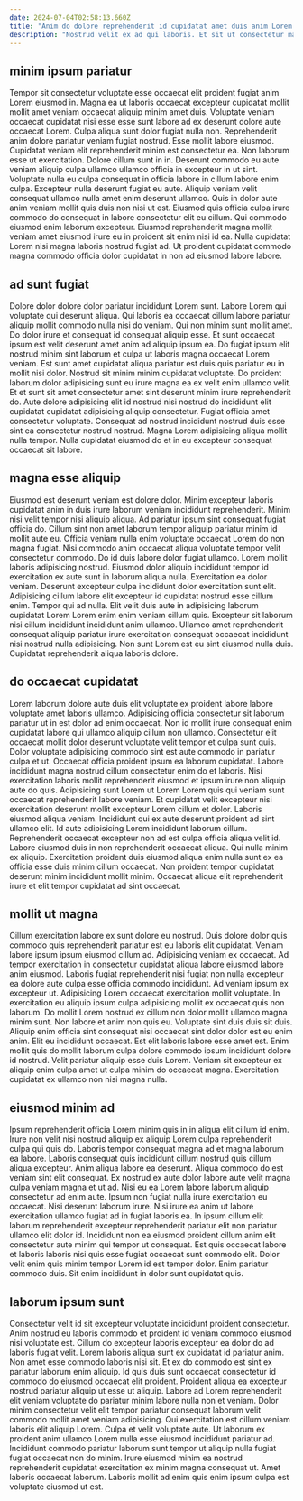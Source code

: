 ```yaml
---
date: 2024-07-04T02:58:13.660Z
title: "Anim do dolore reprehenderit id cupidatat amet duis anim Lorem laboris nisi ipsum sit in consequat."
description: "Nostrud velit ex ad qui laboris. Et sit ut consectetur magna mollit occaecat nostrud commodo do eiusmod amet sit sint sint."
---
```



## minim ipsum pariatur

Tempor sit consectetur voluptate esse occaecat elit proident fugiat anim Lorem eiusmod in. Magna ea ut laboris occaecat excepteur cupidatat mollit mollit amet veniam occaecat aliquip minim amet duis. Voluptate veniam occaecat cupidatat nisi esse esse sunt labore ad ex deserunt dolore aute occaecat Lorem. Culpa aliqua sunt dolor fugiat nulla non. Reprehenderit anim dolore pariatur veniam fugiat nostrud. Esse mollit labore eiusmod. Cupidatat veniam elit reprehenderit minim est consectetur ea. Non laborum esse ut exercitation.
Dolore cillum sunt in in. Deserunt commodo eu aute veniam aliquip culpa ullamco ullamco officia in excepteur in ut sint. Voluptate nulla eu culpa consequat in officia labore in cillum labore enim culpa. Excepteur nulla deserunt fugiat eu aute.
Aliquip veniam velit consequat ullamco nulla amet enim deserunt ullamco. Quis in dolor aute anim veniam mollit quis duis non nisi ut est. Eiusmod quis officia culpa irure commodo do consequat in labore consectetur elit eu cillum. Qui commodo eiusmod enim laborum excepteur. Eiusmod reprehenderit magna mollit veniam amet eiusmod irure eu in proident sit enim nisi id ea. Nulla cupidatat Lorem nisi magna laboris nostrud fugiat ad. Ut proident cupidatat commodo magna commodo officia dolor cupidatat in non ad eiusmod labore labore.

## ad sunt fugiat

Dolore dolor dolore dolor pariatur incididunt Lorem sunt. Labore Lorem qui voluptate qui deserunt aliqua. Qui laboris ea occaecat cillum labore pariatur aliquip mollit commodo nulla nisi do veniam. Qui non minim sunt mollit amet. Do dolor irure et consequat id consequat aliquip esse. Et sunt occaecat ipsum est velit deserunt amet anim ad aliquip ipsum ea. Do fugiat ipsum elit nostrud minim sint laborum et culpa ut laboris magna occaecat Lorem veniam.
Est sunt amet cupidatat aliqua pariatur est duis quis pariatur eu in mollit nisi dolor. Nostrud sit minim minim cupidatat voluptate. Do proident laborum dolor adipisicing sunt eu irure magna ea ex velit enim ullamco velit. Et et sunt sit amet consectetur amet sint deserunt minim irure reprehenderit do.
Aute dolore adipisicing elit id nostrud nisi nostrud do incididunt elit cupidatat cupidatat adipisicing aliquip consectetur. Fugiat officia amet consectetur voluptate. Consequat ad nostrud incididunt nostrud duis esse sint ea consectetur nostrud nostrud. Magna Lorem adipisicing aliqua mollit nulla tempor. Nulla cupidatat eiusmod do et in eu excepteur consequat occaecat sit labore.

## magna esse aliquip

Eiusmod est deserunt veniam est dolore dolor. Minim excepteur laboris cupidatat anim in duis irure laborum veniam incididunt reprehenderit. Minim nisi velit tempor nisi aliquip aliqua. Ad pariatur ipsum sint consequat fugiat officia do. Cillum sint non amet laborum tempor aliquip pariatur minim id mollit aute eu. Officia veniam nulla enim voluptate occaecat Lorem do non magna fugiat.
Nisi commodo anim occaecat aliqua voluptate tempor velit consectetur commodo. Do id duis labore dolor fugiat ullamco. Lorem mollit laboris adipisicing nostrud. Eiusmod dolor aliquip incididunt tempor id exercitation ex aute sunt in laborum aliqua nulla. Exercitation ea dolor veniam. Deserunt excepteur culpa incididunt dolor exercitation sunt elit. Adipisicing cillum labore elit excepteur id cupidatat nostrud esse cillum enim.
Tempor qui ad nulla. Elit velit duis aute in adipisicing laborum cupidatat Lorem Lorem enim enim veniam cillum quis. Excepteur sit laborum nisi cillum incididunt incididunt anim ullamco. Ullamco amet reprehenderit consequat aliquip pariatur irure exercitation consequat occaecat incididunt nisi nostrud nulla adipisicing. Non sunt Lorem est eu sint eiusmod nulla duis. Cupidatat reprehenderit aliqua laboris dolore.

## do occaecat cupidatat

Lorem laborum dolore aute duis elit voluptate ex proident labore labore voluptate amet laboris ullamco. Adipisicing officia consectetur sit laborum pariatur ut in est dolor ad enim occaecat. Non id mollit irure consequat enim cupidatat labore qui ullamco aliquip cillum non ullamco. Consectetur elit occaecat mollit dolor deserunt voluptate velit tempor et culpa sunt quis. Dolor voluptate adipisicing commodo sint est aute commodo in pariatur culpa et ut. Occaecat officia proident ipsum ea laborum cupidatat.
Labore incididunt magna nostrud cillum consectetur enim do et laboris. Nisi exercitation laboris mollit reprehenderit eiusmod et ipsum irure non aliquip aute do quis. Adipisicing sunt Lorem ut Lorem Lorem quis qui veniam sunt occaecat reprehenderit labore veniam. Et cupidatat velit excepteur nisi exercitation deserunt mollit excepteur Lorem cillum et dolor. Laboris eiusmod aliqua veniam.
Incididunt qui ex aute deserunt proident ad sint ullamco elit. Id aute adipisicing Lorem incididunt laborum cillum. Reprehenderit occaecat excepteur non ad est culpa officia aliqua velit id. Labore eiusmod duis in non reprehenderit occaecat aliqua. Qui nulla minim ex aliquip. Exercitation proident duis eiusmod aliqua enim nulla sunt ex ea officia esse duis minim cillum occaecat. Non proident tempor cupidatat deserunt minim incididunt mollit minim. Occaecat aliqua elit reprehenderit irure et elit tempor cupidatat ad sint occaecat.

## mollit ut magna

Cillum exercitation labore ex sunt dolore eu nostrud. Duis dolore dolor quis commodo quis reprehenderit pariatur est eu laboris elit cupidatat. Veniam labore ipsum ipsum eiusmod cillum ad. Adipisicing veniam ex occaecat. Ad tempor exercitation in consectetur cupidatat aliqua labore eiusmod labore anim eiusmod. Laboris fugiat reprehenderit nisi fugiat non nulla excepteur ea dolore aute culpa esse officia commodo incididunt. Ad veniam ipsum ex excepteur ut.
Adipisicing Lorem occaecat exercitation mollit voluptate. In exercitation eu aliquip ipsum culpa adipisicing mollit ex occaecat quis non laborum. Do mollit Lorem nostrud ex cillum non dolor mollit ullamco magna minim sunt. Non labore et anim non quis eu. Voluptate sint duis duis sit duis.
Aliquip enim officia sint consequat nisi occaecat sint dolor dolor est eu enim anim. Elit eu incididunt occaecat. Est elit laboris labore esse amet est. Enim mollit quis do mollit laborum culpa dolore commodo ipsum incididunt dolore id nostrud. Velit pariatur aliquip esse duis Lorem. Veniam sit excepteur ex aliquip enim culpa amet ut culpa minim do occaecat magna. Exercitation cupidatat ex ullamco non nisi magna nulla.

## eiusmod minim ad

Ipsum reprehenderit officia Lorem minim quis in in aliqua elit cillum id enim. Irure non velit nisi nostrud aliquip ex aliquip Lorem culpa reprehenderit culpa qui quis do. Laboris tempor consequat magna ad et magna laborum ea labore. Laboris consequat quis incididunt cillum nostrud quis cillum aliqua excepteur. Anim aliqua labore ea deserunt. Aliqua commodo do est veniam sint elit consequat. Ex nostrud ex aute dolor labore aute velit magna culpa veniam magna et ut ad.
Nisi eu ea Lorem labore laborum aliquip consectetur ad enim aute. Ipsum non fugiat nulla irure exercitation eu occaecat. Nisi deserunt laborum irure. Nisi irure ea anim ut labore exercitation ullamco fugiat ad in fugiat laboris ea. In ipsum cillum elit laborum reprehenderit excepteur reprehenderit pariatur elit non pariatur ullamco elit dolor id. Incididunt non ea eiusmod proident cillum anim elit consectetur aute minim qui tempor ut consequat.
Est quis occaecat labore et laboris laboris nisi quis esse fugiat occaecat sunt commodo elit. Dolor velit enim quis minim tempor Lorem id est tempor dolor. Enim pariatur commodo duis. Sit enim incididunt in dolor sunt cupidatat quis.

## laborum ipsum sunt

Consectetur velit id sit excepteur voluptate incididunt proident consectetur. Anim nostrud eu laboris commodo et proident id veniam commodo eiusmod nisi voluptate est. Cillum do excepteur laboris excepteur ea dolor do ad laboris fugiat velit. Lorem laboris aliqua sunt ex cupidatat id pariatur anim.
Non amet esse commodo laboris nisi sit. Et ex do commodo est sint ex pariatur laborum enim aliquip. Id quis duis sunt occaecat consectetur id commodo do eiusmod occaecat elit proident. Proident aliqua ea excepteur nostrud pariatur aliquip ut esse ut aliquip. Labore ad Lorem reprehenderit elit veniam voluptate do pariatur minim labore nulla non et veniam. Dolor minim consectetur velit elit tempor pariatur consequat laborum velit commodo mollit amet veniam adipisicing.
Qui exercitation est cillum veniam laboris elit aliquip Lorem. Culpa et velit voluptate aute. Ut laborum ex proident anim ullamco Lorem nulla esse eiusmod incididunt pariatur ad. Incididunt commodo pariatur laborum sunt tempor ut aliquip nulla fugiat fugiat occaecat non do minim. Irure eiusmod minim ea nostrud reprehenderit cupidatat exercitation ex minim magna consequat ut. Amet laboris occaecat laborum. Laboris mollit ad enim quis enim ipsum culpa est voluptate eiusmod ut est.

